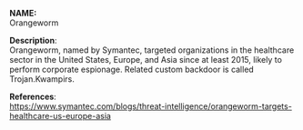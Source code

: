 **NAME:**  
Orangeworm  

**Description**:   
Orangeworm, named by Symantec, targeted organizations in the healthcare sector in the United States, Europe, and Asia since at least 2015, likely to perform corporate espionage. Related custom backdoor is called Trojan.Kwampirs.
  
**References**:  
https://www.symantec.com/blogs/threat-intelligence/orangeworm-targets-healthcare-us-europe-asia